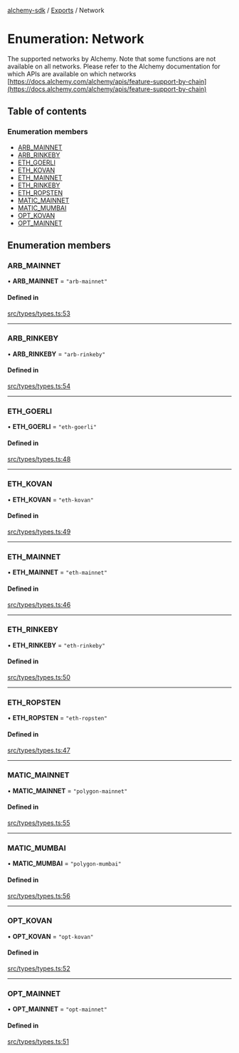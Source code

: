 [alchemy-sdk](../README.md) / [Exports](../modules.md) / Network

# Enumeration: Network

The supported networks by Alchemy. Note that some functions are not available
on all networks. Please refer to the Alchemy documentation for which APIs are
available on which networks
[https://docs.alchemy.com/alchemy/apis/feature-support-by-chain](https://docs.alchemy.com/alchemy/apis/feature-support-by-chain)

## Table of contents

### Enumeration members

- [ARB\_MAINNET](Network.md#arb_mainnet)
- [ARB\_RINKEBY](Network.md#arb_rinkeby)
- [ETH\_GOERLI](Network.md#eth_goerli)
- [ETH\_KOVAN](Network.md#eth_kovan)
- [ETH\_MAINNET](Network.md#eth_mainnet)
- [ETH\_RINKEBY](Network.md#eth_rinkeby)
- [ETH\_ROPSTEN](Network.md#eth_ropsten)
- [MATIC\_MAINNET](Network.md#matic_mainnet)
- [MATIC\_MUMBAI](Network.md#matic_mumbai)
- [OPT\_KOVAN](Network.md#opt_kovan)
- [OPT\_MAINNET](Network.md#opt_mainnet)

## Enumeration members

### ARB\_MAINNET

• **ARB\_MAINNET** = `"arb-mainnet"`

#### Defined in

[src/types/types.ts:53](https://github.com/alchemyplatform/alchemy-sdk-js/blob/6507682/src/types/types.ts#L53)

___

### ARB\_RINKEBY

• **ARB\_RINKEBY** = `"arb-rinkeby"`

#### Defined in

[src/types/types.ts:54](https://github.com/alchemyplatform/alchemy-sdk-js/blob/6507682/src/types/types.ts#L54)

___

### ETH\_GOERLI

• **ETH\_GOERLI** = `"eth-goerli"`

#### Defined in

[src/types/types.ts:48](https://github.com/alchemyplatform/alchemy-sdk-js/blob/6507682/src/types/types.ts#L48)

___

### ETH\_KOVAN

• **ETH\_KOVAN** = `"eth-kovan"`

#### Defined in

[src/types/types.ts:49](https://github.com/alchemyplatform/alchemy-sdk-js/blob/6507682/src/types/types.ts#L49)

___

### ETH\_MAINNET

• **ETH\_MAINNET** = `"eth-mainnet"`

#### Defined in

[src/types/types.ts:46](https://github.com/alchemyplatform/alchemy-sdk-js/blob/6507682/src/types/types.ts#L46)

___

### ETH\_RINKEBY

• **ETH\_RINKEBY** = `"eth-rinkeby"`

#### Defined in

[src/types/types.ts:50](https://github.com/alchemyplatform/alchemy-sdk-js/blob/6507682/src/types/types.ts#L50)

___

### ETH\_ROPSTEN

• **ETH\_ROPSTEN** = `"eth-ropsten"`

#### Defined in

[src/types/types.ts:47](https://github.com/alchemyplatform/alchemy-sdk-js/blob/6507682/src/types/types.ts#L47)

___

### MATIC\_MAINNET

• **MATIC\_MAINNET** = `"polygon-mainnet"`

#### Defined in

[src/types/types.ts:55](https://github.com/alchemyplatform/alchemy-sdk-js/blob/6507682/src/types/types.ts#L55)

___

### MATIC\_MUMBAI

• **MATIC\_MUMBAI** = `"polygon-mumbai"`

#### Defined in

[src/types/types.ts:56](https://github.com/alchemyplatform/alchemy-sdk-js/blob/6507682/src/types/types.ts#L56)

___

### OPT\_KOVAN

• **OPT\_KOVAN** = `"opt-kovan"`

#### Defined in

[src/types/types.ts:52](https://github.com/alchemyplatform/alchemy-sdk-js/blob/6507682/src/types/types.ts#L52)

___

### OPT\_MAINNET

• **OPT\_MAINNET** = `"opt-mainnet"`

#### Defined in

[src/types/types.ts:51](https://github.com/alchemyplatform/alchemy-sdk-js/blob/6507682/src/types/types.ts#L51)
